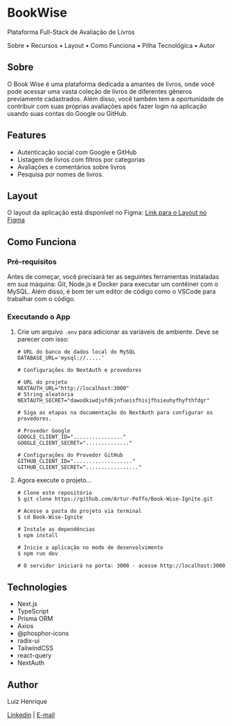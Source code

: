 # BookWise 

Plataforma Full-Stack de Avaliação de Livros

Sobre • Recursos • Layout • Como Funciona • Pilha Tecnológica • Autor

## Sobre
O Book Wise é uma plataforma dedicada a amantes de livros, onde você pode acessar uma vasta coleção de livros de diferentes gêneros previamente cadastrados. Além disso, você também tem a oportunidade de contribuir com suas próprias avaliações após fazer login na aplicação usando suas contas do Google ou GitHub.

## Features
- Autenticação social com Google e GitHub
- Listagem de livros com filtros por categorias
- Avaliações e comentários sobre livros
- Pesquisa por nomes de livros.

## Layout
O layout da aplicação está disponível no Figma:
[Link para o Layout no Figma](https://www.figma.com/file/VzEy348nnGTa5T0EmYDNZR/BookWise--%E2%80%A2-Desafio-React-(Copy)?type=design&node-id=1%3A17&mode=design&t=AbwxZ45cmC4VrU32-1)

## Como Funciona
### Pré-requisitos
Antes de começar, você precisará ter as seguintes ferramentas instaladas em sua máquina: Git, Node.js e Docker para executar um contêiner com o MySQL. Além disso, é bom ter um editor de código como o VSCode para trabalhar com o código.

### Executando o App
1. Crie um arquivo `.env` para adicionar as variáveis de ambiente. Deve se parecer com isso:

   ```
   # URL do banco de dados local do MySQL
   DATABASE_URL='mysql://.....'

   # Configurações do NextAuth e provedores

   # URL do projeto
   NEXTAUTH_URL="http://localhost:3000"
   # String aleatória
   NEXTAUTH_SECRET="dawodkiwdjufdkjnfueisfhisjfhsieuhyfhyfthfdgr"

   # Siga as etapas na documentação do NextAuth para configurar os provedores.

   # Provedor Google
   GOOGLE_CLIENT_ID="................"
   GOOGLE_CLIENT_SECRET=".............."

   # Configurações do Provedor GitHub
   GITHUB_CLIENT_ID="..................."
   GITHUB_CLIENT_SECRET="................."
   ```

2. Agora execute o projeto...

   ```
   # Clone este repositório
   $ git clone https://github.com/Artur-Poffo/Book-Wise-Ignite.git

   # Acesse a pasta do projeto via terminal
   $ cd Book-Wise-Ignite

   # Instale as dependências
   $ npm install

   # Inicie a aplicação no modo de desenvolvimento
   $ npm run dev

   # O servidor iniciará na porta: 3000 - acesse http://localhost:3000
   ```

## Technologies

- Next.js
- TypeScript
- Prisma ORM
- Axios
- @phosphor-icons
- radix-ui
- TailwindCSS
- react-query
- NextAuth

## Author

Luiz Henrique

[Linkedin](https://www.linkedin.com/in/luiz-henrique7/) | [E-mail](mailto:7henrique18@gmail.com)
